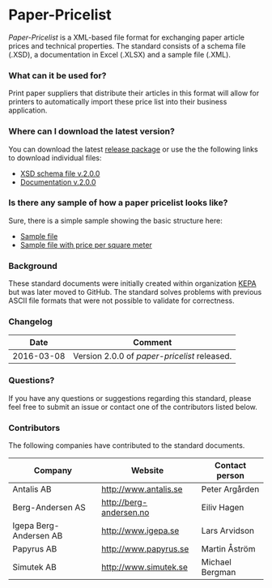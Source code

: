 # Paper-Pricelist
_Paper-Pricelist_ is a XML-based file format for exchanging paper article prices and technical properties. The standard consists of
a schema file (.XSD), a documentation in Excel (.XLSX) and a sample file (.XML).

### What can it be used for?
Print paper suppliers that distribute their articles in this format will allow for printers to automatically
import these price list into their business application.

### Where can I download the latest version?
You can download the latest [release package](https://github.com/scppc/paper-pricelist/releases) or use the the following links to download individual files:
- [XSD schema file v.2.0.0](https://github.com/scppc/paper-pricelist/raw/master/V.2.0.0/schemas/kepa_edi_20.xsd?raw=true)
- [Documentation v.2.0.0](https://github.com/scppc/paper-pricelist/blob/master/V.2.0.0/docs/Specification.xlsx?raw=true)

### Is there any sample of how a paper pricelist looks like?
Sure, there is a simple sample showing the basic structure here:
- [Sample file](https://github.com/scppc/paper-pricelist/raw/master/V.2.0.0/samples/sample_pricefile.xml)
- [Sample file with price per square meter](https://github.com/scppc/paper-pricelist/raw/master/V.2.0.0/samples/sample_pricefile-m2.xml)

### Background
These standard documents were initially created within organization [KEPA](http://www.kepa.nu) but was later moved to
GitHub. The standard solves problems with previous ASCII file formats that were not possible to validate for correctness.

### Changelog

| Date | Comment |
| --- | --- |
| 2016-03-08 | Version 2.0.0 of *paper-pricelist* released. |


### Questions?

If you have any questions or suggestions regarding this standard, please feel free to submit an issue or contact one of the
contributors listed below.

### Contributors

The following companies have contributed to the standard documents.

| Company | Website | Contact person |
| --- | --- | --- |
| Antalis AB | http://www.antalis.se | Peter Argården |
| Berg-Andersen AS | http://berg-andersen.no | Eiliv Hagen |
| Igepa Berg-Andersen AB | http://www.igepa.se | Lars Arvidson |
| Papyrus AB | http://www.papyrus.se | Martin Åström |
| Simutek AB | http://www.simutek.se | Michael Bergman |
